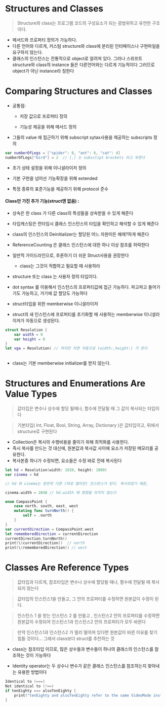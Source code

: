 # Structures and Classes
> Structure와 class는 프로그램 코드의 구성요소가 되는 광범위하고 유연한 구조이다.

- 메서드와 프로퍼티 정의가 가능하다.
- 다른 언어와 다르게, 커스텀 structure와 class에 분리된 인터페이스나 구현파일을 요구하지 않는다.
- 클래스의 인스턴스는 전통적으로 object로 알려져 있다. 그러나 스위프트 structure와 class의 instance 들은 다른언어와는 다르게 기능적이다 그러므로 object가 아닌 instance라 칭한다

# Comparing Structures and Classes

- 공통점:

	- 저장 값으로 프로퍼티 정의

	- 기능성 제공을 위해 메서드 정의

- 그들의 value 에 접근하기 위해 subscript sytax사용을 제공하는 subscripts 정의

```swift
var numberOfLegs = ["spider": 8, "ant": 6, "cat": 4]
numberOfLegs["bird"] = 2  // [,] 는 subsctipt brackets 라고 부른다
```

- 초기 상태 설정을 위해 이니셜라이저 정의

- 기본 구현을 넘어선 기능확장을 위해 extended

- 특정 종류의 표준기능을 제공하기 위해 protocol 준수

#### Class만 가진 추가 기능(struct엔 없음) :

- 상속은 한 class 가 다른 class의 특성들을 상속받을 수 있게 해준다
- 타입캐스팅은 런타임시 클래스 인스턴스의 타입을 확인하고 해석할 수 있게 해준다
- class의 인스턴스의 Deinitializer는 할당된 어느 자원이든 해제?하게 해준다
- ReferenceCounting 은 클래스 인스턴스에 대한 하나 이상 참조를 허락한다
- 일반적 가이드라인으로, 추론하기 더 쉬운 Struct사용을 권장한다
	- class는 그것이 적합하고 필요할 때 사용하라

- structure 또는 class 는 사용자 정의 타입이다.

- dot syntax 를 이용해서 인스턴스의 프로퍼티값에 접근 가능하다. 파고파고 들어가기도 가능하고, 거기에 값 할당도 가능하다

- struct타입을 위한 memberwise 이니셜라이저

- struct의 새 인스턴스에 프로퍼티를 초기화할 때 사용하는 memberwise 이니셜라이저가 자동으로 생성된다. 

```swift
struct Resolution {
	var width = 0
	var height = 0
}
let vga = Resolution( // 까지만 치면 자동으로 (width:,height:) 가 뜬다
																			// memberwise initializer
```

- class는 기본 memberwise initializer를 받지 않는다.

# Structures and Enumerations Are Value Types
> 값타입은 변수나 상수에 할당 될때나, 함수에 전달될 때 그 값이 복사되는 타입이다

> 기본타입( Int, Float, Bool, String, Array, Dictionary )은 값타입이고, 뒤에서 structure로 구현된다

- Collection은 복사의 수행비용을 줄이기 위해 최적화를 사용한다.
-  즉시 복사를 만드는 것 대신에, 원본값과 복사값 사이에 요소가 저장된 메모리를 공유한다. 
- 복사본중 하나가 수정되면, 요소들은 수정 바로 전에 복사된다

```swift
let hd = Resolution(width: 1920, height: 1080)
var cinema = hd

// hd 와 cinema는 완전히 다른 (따로 떨어진) 인스턴스가 된다. 복사되었기 때문, 

cinema.width = 2048 // hd.width 에 영향을 미치지 않는다  
```

```swift
enum CompassPoint {
	case north, south, east, west
	mutating func turnNorth() {
		self = .north
	}
}
var currentDirection = CompassPoint.west
let rememberedDirection = currentDirection
currentDirection.turnNorth()
print(\(currentDirection))  // north
print(\(rememberedDirection)) // west
```

# Classes Are Reference Types
> 값타입과 다르게, 참조타입은 변수나 상수에 할당될 때나, 함수에 전달될 때 복사되지 않는다

> 값타입의 인스턴스1을 만들고, 그 안의 프로퍼티를 수정하면 원본값이 수정이 된다.

> 인스턴스 1 을 받는 인스턴스 2 를 만들고 , 인스턴스2 안의 프로퍼티를 수정하면 원본값이 수정되어 인스턴스1과 인스턴스2 안의 프로퍼티가 모두 바뀐다

> 만약 인스턴스1과 인스턴스2 가 멀리 떨어져 있다면 원본값이 바뀐 이유를 찾기 힘들 것이다… 그래서 class보다 struct를 추천하는 것

- class는 참조타입 이므로, 많은 상수들과 변수들이 하나의 클래스의 인스턴스를 참조하는 것이 가능하다

- Identity operator는 두 상수나 변수가 같은 클래스 인스턴스를 참조하는지 찾아내는 유용한 방법이다

```swift
Identical to (===)
Not identical to (!==)
if tenEighty === alsoTenEighty {
	print("tenEighty and alsoTenEighty refer to the same VideoMode instance.")
}
```
